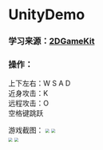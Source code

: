 # UnityDemo

### 学习来源：[2DGameKit](https://assetstore.unity.com/packages/templates/tutorials/2d-game-kit-107098)

### 操作：
上下左右：W S A D   
近身攻击：K   
远程攻击：O   
空格键跳跃

游戏截图：
<img src="https://img2020.cnblogs.com/blog/2518177/202110/2518177-20211015164837204-564528164.png" style="zoom:50%">
<img src="https://img2020.cnblogs.com/blog/2518177/202110/2518177-20211015164851774-1413196003.png" style="zoom:50%">
<br/>
<img src="https://img2020.cnblogs.com/blog/2518177/202110/2518177-20211015164903628-1916543111.png" style="zoom:50%">
<img src="https://img2020.cnblogs.com/blog/2518177/202110/2518177-20211015164913404-229378454.png" style="zoom:50%">
